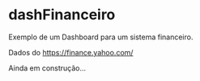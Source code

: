 # dashFinanceiro

Exemplo de um Dashboard para um sistema financeiro. 

Dados do https://finance.yahoo.com/

Ainda em construção...
